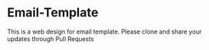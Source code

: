 # Email-Template

This is a web design for email template.
Please clone and share your updates through Pull Requests